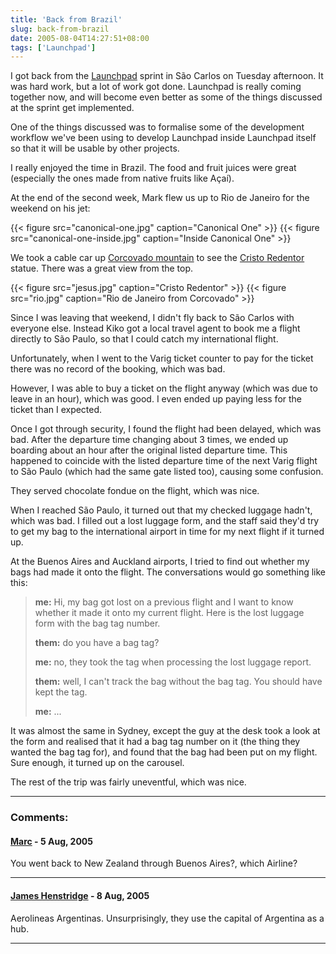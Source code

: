 ```yaml
---
title: 'Back from Brazil'
slug: back-from-brazil
date: 2005-08-04T14:27:51+08:00
tags: ['Launchpad']
---
```


I got back from the [Launchpad](http://launchpad.net/) sprint in São
Carlos on Tuesday afternoon. It was hard work, but a lot of work got
done. Launchpad is really coming together now, and will become even
better as some of the things discussed at the sprint get implemented.

One of the things discussed was to formalise some of the development
workflow we\'ve been using to develop Launchpad inside Launchpad itself
so that it will be usable by other projects.

I really enjoyed the time in Brazil. The food and fruit juices were
great (especially the ones made from native fruits like Açaí).

At the end of the second week, Mark flew us up to Rio de Janeiro for the
weekend on his jet:

{{< figure src="canonical-one.jpg" caption="Canonical One" >}}
{{< figure src="canonical-one-inside.jpg" caption="Inside Canonical One" >}}

We took a cable car up [Corcovado
mountain](http://maps.google.com/maps?q=rio+de+janeiro&ll=-22.952189,-43.211964&spn=0.003435,0.004811&t=k&hl=en)
to see the [Cristo
Redentor](http://en.wikipedia.org/wiki/Cristo_Redentor) statue. There
was a great view from the top.

{{< figure src="jesus.jpg" caption="Cristo Redentor" >}}
{{< figure src="rio.jpg" caption="Rio de Janeiro from Corcovado" >}}

Since I was leaving that weekend, I didn\'t fly back to São Carlos with
everyone else. Instead Kiko got a local travel agent to book me a flight
directly to São Paulo, so that I could catch my international flight.

Unfortunately, when I went to the Varig ticket counter to pay for the
ticket there was no record of the booking, which was bad.

However, I was able to buy a ticket on the flight anyway (which was due
to leave in an hour), which was good. I even ended up paying less for
the ticket than I expected.

Once I got through security, I found the flight had been delayed, which
was bad. After the departure time changing about 3 times, we ended up
boarding about an hour after the original listed departure time. This
happened to coincide with the listed departure time of the next Varig
flight to São Paulo (which had the same gate listed too), causing some
confusion.

They served chocolate fondue on the flight, which was nice.

When I reached São Paulo, it turned out that my checked luggage hadn\'t,
which was bad. I filled out a lost luggage form, and the staff said
they\'d try to get my bag to the international airport in time for my
next flight if it turned up.

At the Buenos Aires and Auckland airports, I tried to find out whether
my bags had made it onto the flight. The conversations would go
something like this:

> **me:** Hi, my bag got lost on a previous flight and I want to know
> whether it made it onto my current flight. Here is the lost luggage
> form with the bag tag number.
>
> **them:** do you have a bag tag?
>
> **me:** no, they took the tag when processing the lost luggage report.
>
> **them:** well, I can\'t track the bag without the bag tag. You should
> have kept the tag.
>
> **me:** \...

It was almost the same in Sydney, except the guy at the desk took a look
at the form and realised that it had a bag tag number on it (the thing
they wanted the bag tag for), and found that the bag had been put on my
flight. Sure enough, it turned up on the carousel.

The rest of the trip was fairly uneventful, which was nice.

---
### Comments:
#### [Marc](http://www.jardinpresente.com.ar) - <time datetime="2005-08-05 17:49:16">5 Aug, 2005</time>

You went back to New Zealand through Buenos Aires?, which Airline?

---
#### [James Henstridge](http://blogs.gnome.org/jamesh) - <time datetime="2005-08-08 19:04:00">8 Aug, 2005</time>

Aerolineas Argentinas. Unsurprisingly, they use the capital of Argentina
as a hub.

---
